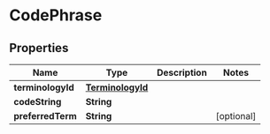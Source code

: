 

# CodePhrase

## Properties

Name | Type | Description | Notes
------------ | ------------- | ------------- | -------------
**terminologyId** | [**TerminologyId**](TerminologyId.md) |  | 
**codeString** | **String** |  | 
**preferredTerm** | **String** |  |  [optional]




